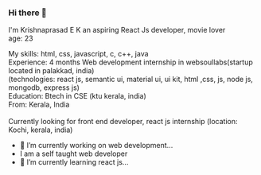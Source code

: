 ### Hi there 👋

I'm Krishnaprasad E K
an aspiring React Js developer, movie lover
<br>
age: 23
<br>

My skills: html, css, javascript, c, c++, java
<br>
Experience: 4 months Web development internship in websoullabs(startup located in palakkad, india)
<br>
(technologies: react js, semantic ui, material ui, ui kit, html ,css, js, node js, mongodb, express js)
<br>
Education: Btech in CSE (ktu kerala, india)
<br>
From: Kerala, India
<br>
<br>
Currently looking for front end developer, react js internship (location: Kochi, kerala, india)
<br>

- 🔭 I’m currently working on web development...
- I am a self taught web developer
- 🌱 I’m currently learning react js...

